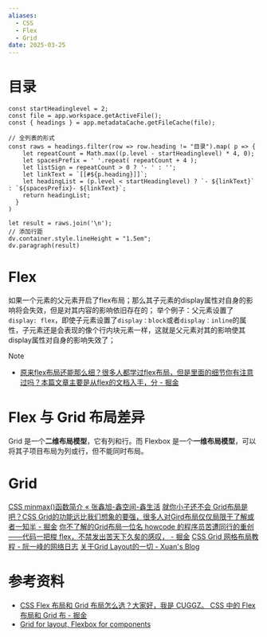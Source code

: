 ```yaml
---
aliases:
  - CSS
  - Flex
  - Grid
date: 2025-03-25
---
```


# 目录

```dataviewjs
const startHeadinglevel = 2;
const file = app.workspace.getActiveFile();
const { headings } = app.metadataCache.getFileCache(file);
 
// 全列表的形式
const raws = headings.filter(row => row.heading != "目录").map( p => {
    let repeatCount = Math.max((p.level - startHeadinglevel) * 4, 0);
    let spacesPrefix = ' '.repeat( repeatCount + 4 );
    let listSign = repeatCount > 0 ? '- ' : '';
    let linkText = `[[#${p.heading}]]`;
    let headingList = (p.level < startHeadinglevel) ? `- ${linkText}` : `${spacesPrefix}- ${linkText}`;
    return headingList;
  }
)
 
let result = raws.join('\n');
// 添加行距
dv.container.style.lineHeight = "1.5em";
dv.paragraph(result)
```

# Flex

如果一个元素的父元素开启了flex布局；那么其子元素的display属性对自身的影响将会失效，但是对其内容的影响依旧存在的； 举个例子：父元素设置了`display: flex`，即使子元素设置了`display：block`或者`display：inline`的属性，子元素还是会表现的像个行内块元素一样，这就是父元素对其的影响使其display属性对自身的影响失效了；

> [!note]
> - [原来flex布局还能那么细？很多人都学过flex布局，但是里面的细节你有注意过吗？本篇文章主要是从flex的文档入手，分 - 掘金](https://juejin.cn/post/7033420158685151262)

# Flex 与 Grid 布局差异

Grid 是一个**二维布局模型**，它有列和行。而 Flexbox 是一个**一维布局模型**，可以将其子项目布局为列或行，但不能同时布局。

# Grid

[CSS minmax()函数简介 « 张鑫旭-鑫空间-鑫生活](https://www.zhangxinxu.com/wordpress/2019/11/css-grid-minmax/)
[就你小子还不会 Grid布局是吧？CSS Grid的功能远比我们想象的要强，很多人对Gird布局仅仅局限于了解或者一知半 - 掘金](https://juejin.cn/post/7459005223173554213)
[你不了解的Grid布局一位名 howcode 的程序员苦遭同行的重创——代码一把梭 flex，不禁发出苦天下久矣的感叹， - 掘金](https://juejin.cn/post/7467869746236571683#heading-2)
[CSS Grid 网格布局教程 - 阮一峰的网络日志](https://ruanyifeng.com/blog/2019/03/grid-layout-tutorial.html)
[关于Grid Layout的一切 - Xuan's Blog](https://zhengxuanye.github.io/2025/03/09/%E5%85%B3%E4%BA%8EGrid-Layout%E7%9A%84%E4%B8%80%E5%88%87/)

# 参考资料

- [CSS Flex 布局和 Grid 布局怎么选？大家好，我是 CUGGZ。 CSS 中的 Flex 布局和 Grid 布 - 掘金](https://juejin.cn/post/7197279149337395260)
- [Grid for layout, Flexbox for components](https://ishadeed.com/article/grid-layout-flexbox-components/)